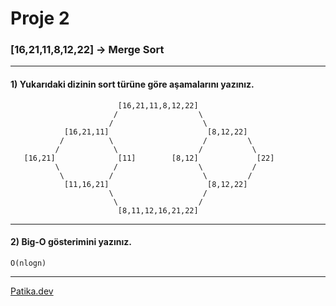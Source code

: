 # Proje 2
### [16,21,11,8,12,22] -> Merge Sort
***
#### 1) Yukarıdaki dizinin sort türüne göre aşamalarını yazınız.

                            [16,21,11,8,12,22]
                           /                  \
                          /                    \
                [16,21,11]                      [8,12,22]
               /          \                    /         \
              /            \                  /           \
       [16,21]              [11]        [8,12]             [22]
              \            /                  \           /
               \          /                    \         /
                [11,16,21]                      [8,12,22]
                          \                    /
                           \                  /
                            [8,11,12,16,21,22]

***
#### 2) Big-O gösterimini yazınız.
```O(nlogn)```


* * *
[Patika.dev](https://www.patika.dev/tr)
